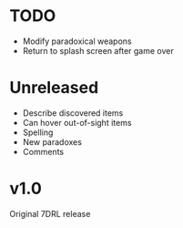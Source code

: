 # TODO
- Modify paradoxical weapons
- Return to splash screen after game over

# Unreleased
- Describe discovered items
- Can hover out-of-sight items
- Spelling
- New paradoxes
- Comments

# v1.0
Original 7DRL release
